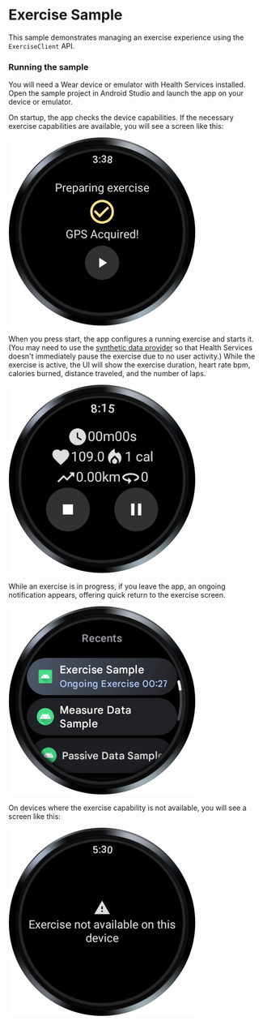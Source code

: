 # Exercise Sample

This sample demonstrates managing an exercise experience using the `ExerciseClient` API.

### Running the sample

You will need a Wear device or emulator with Health Services installed. Open the sample project in
Android Studio and launch the app on your device or emulator.

On startup, the app checks the device capabilities. If the necessary exercise capabilities are
available, you will see a screen like this:

![exercise available screenshot](screenshots/exercise_available.png)

When you press start, the app configures a running exercise and starts it. (You may need to use the
[synthetic data provider](#using-synthetic-data) so that Health Services doesn't immediately pause
the exercise due to no user activity.) While the exercise is active, the UI will show the exercise
duration, heart rate bpm, calories burned, distance traveled, and the number of laps. 

![exercise in progress screenshot](screenshots/exercise_in_progress.png)

While an exercise is in progress, if you leave the app, an ongoing notification appears, offering
quick return to the exercise screen.

![ongoing notification screenshot](screenshots/ongoing_notification.png)

On devices where the exercise capability is not available, you will see a screen like this:

![exercise unavailable screenshot](screenshots/exercise_not_available.png)

